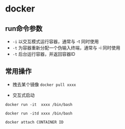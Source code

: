 # docker

## run命令参数
* `-i` 以交互模式运行容器，通常与 -t 同时使用
* `-t` 为容器重新分配一个伪输入终端，通常与 -i 同时使用
* `-t` 后台运行容器，并返回容器ID

## 常用操作
* 拽去某个镜像 `docker pull xxxx`

* 交互式启动
```
docker run -it  xxxx /bin/bash
```

```
docker run -itd xxxx /bin/bash

docker attach CONTAINER ID
```
